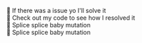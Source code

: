 :microphone: If there was a issue yo I'll solve it <br>
:microphone: Check out my code to see how I resolved it <br>
:microphone: Splice splice baby mutation <br>
:microphone: Splice splice baby mutation <br>
